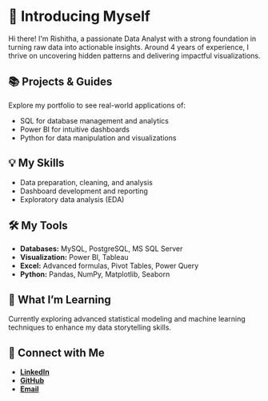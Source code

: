 # 👋 Introducing Myself  
Hi there! I'm Rishitha, a passionate Data Analyst with a strong foundation in turning raw data into actionable insights.  Around 4 years of experience, I thrive on uncovering hidden patterns and delivering impactful visualizations.  

## 📚 Projects & Guides  
Explore my portfolio to see real-world applications of:  
- SQL for database management and analytics  
- Power BI for intuitive dashboards  
- Python for data manipulation and visualizations  

## 💡 My Skills  
- Data preparation, cleaning, and analysis  
- Dashboard development and reporting  
- Exploratory data analysis (EDA)  

## 🛠️ My Tools  
- **Databases:** MySQL, PostgreSQL, MS SQL Server  
- **Visualization:** Power BI, Tableau  
- **Excel:** Advanced formulas, Pivot Tables, Power Query  
- **Python:** Pandas, NumPy, Matplotlib, Seaborn  

## 🌱 What I’m Learning  
Currently exploring advanced statistical modeling and machine learning techniques to enhance my data storytelling skills.  

## 🙌 Connect with Me  
- **[LinkedIn](https://www.linkedin.com/in/rishitha-g-v-917485324/)**  
- **[GitHub](https://github.com/Rishithagovini)**  
- **[Email](mailto:rishithagovini99@gmail.com)**  
